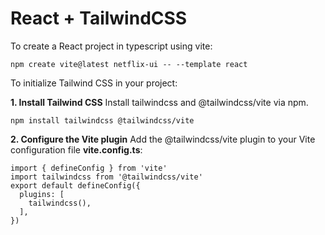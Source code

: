 # React + TailwindCSS 

To create a React project in typescript using vite:

```code
npm create vite@latest netflix-ui -- --template react
```
To initialize Tailwind CSS in your project:

**1. Install Tailwind CSS**
Install tailwindcss and @tailwindcss/vite via npm.

```code
npm install tailwindcss @tailwindcss/vite
```
**2. Configure the Vite plugin**
Add the @tailwindcss/vite plugin to your Vite configuration file **vite.config.ts**:
```code
import { defineConfig } from 'vite'
import tailwindcss from '@tailwindcss/vite'
export default defineConfig({
  plugins: [
    tailwindcss(),
  ],
})
```

